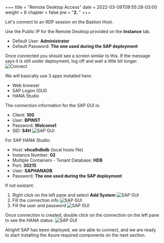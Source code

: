 +++
title = "Remote Desktop Access"
date = 2022-03-09T09:55:28-03:00
weight = 6
chapter = false
pre = "<b>2. </b>"
+++

Let's connect to an RDP session on the Bastion Host. 

Use the Public IP for the Remote Desktop provided on the **Instance** tab. 

- Default User: **Administrator**
- Default Password: **The one used during the SAP deployment** 

Once connected you should see a screen similar to this. If the message says it is still under deployment, log off and wait a little bit longer. 
![Connect](/images/rdpacc01.png)

We will basically use 3 apps installed here:
- Web browser 
- SAP Logon (GUI)
- HANA Studio

The connection information for the SAP GUI is: 
- Client: **100**
- User: **BPINST**
- Password: **Welcome1**
- SID: **S4H**
![SAP GUI](/images/rdpacc02.png)


For SAP HANA Studio: 
- Host: **vhcalhdbdb** (local hosts file)
- Instance Number: **02**
- Multiple Containers - Tenant Database: **HDB** 
- Port: **30215**
- User: **SAPHANADB**
- Password: **The one used during the SAP deployment**

If not existant: 
1. Right click on the left pane and select **Add System**
![SAP GUI](/images/rdpacc03.png)
2. Fill the connection info
![SAP GUI](/images/rdpacc04.png?height=450px)
3. Fill the user and password
![SAP GUI](/images/rdpacc05.png?height=450px)

Once connection is created, double click on the connection on the left pane to see the HANA status: 
![SAP GUI](/images/rdpacc06.png)

Alright! SAP has been deployed, we are able to connect, and we are ready to start installing the Azure required components on the next section. 

